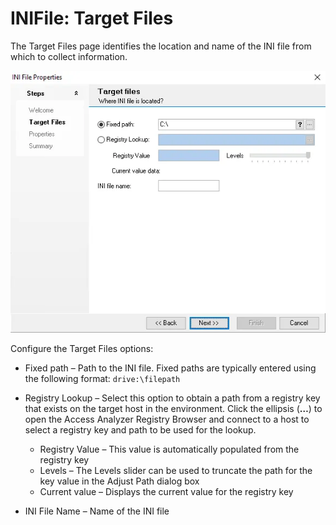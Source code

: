 # INIFile: Target Files

The Target Files page identifies the location and name of the INI file from which to collect
information.

![INI File Data Collector Wizard Target Files page](../../../../../static/img/product_docs/accessanalyzer/admin/datacollector/inifile/targetfiles.webp)

Configure the Target Files options:

- Fixed path – Path to the INI file. Fixed paths are typically entered using the following format:
  `drive:\filepath`
- Registry Lookup – Select this option to obtain a path from a registry key that exists on the
  target host in the environment. Click the ellipsis (**…**) to open the Access Analyzer Registry
  Browser and connect to a host to select a registry key and path to be used for the lookup.

    - Registry Value – This value is automatically populated from the registry key
    - Levels – The Levels slider can be used to truncate the path for the key value in the Adjust
      Path dialog box
    - Current value – Displays the current value for the registry key

- INI File Name – Name of the INI file
